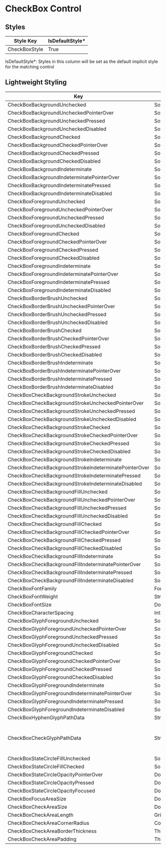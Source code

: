 # CheckBox Control
## Styles

Style Key|IsDefaultStyle*
-|-
CheckBoxStyle|True

IsDefaultStyle*: Styles in this column will be set as the default implicit style for the matching control

## Lightweight Styling

Key|Type|Value
-|-|-
CheckBoxBackgroundUnchecked|SolidColorBrush|SystemControlTransparentBrush
CheckBoxBackgroundUncheckedPointerOver|SolidColorBrush|SystemControlTransparentBrush
CheckBoxBackgroundUncheckedPressed|SolidColorBrush|SystemControlTransparentBrush
CheckBoxBackgroundUncheckedDisabled|SolidColorBrush|SystemControlTransparentBrush
CheckBoxBackgroundChecked|SolidColorBrush|SystemControlTransparentBrush
CheckBoxBackgroundCheckedPointerOver|SolidColorBrush|SystemControlTransparentBrush
CheckBoxBackgroundCheckedPressed|SolidColorBrush|SystemControlTransparentBrush
CheckBoxBackgroundCheckedDisabled|SolidColorBrush|SystemControlTransparentBrush
CheckBoxBackgroundIndeterminate|SolidColorBrush|SystemControlTransparentBrush
CheckBoxBackgroundIndeterminatePointerOver|SolidColorBrush|SystemControlTransparentBrush
CheckBoxBackgroundIndeterminatePressed|SolidColorBrush|SystemControlTransparentBrush
CheckBoxBackgroundIndeterminateDisabled|SolidColorBrush|SystemControlTransparentBrush
CheckBoxForegroundUnchecked|SolidColorBrush|OnSurfaceVariantBrush
CheckBoxForegroundUncheckedPointerOver|SolidColorBrush|OnSurfaceVariantBrush
CheckBoxForegroundUncheckedPressed|SolidColorBrush|OnSurfaceVariantBrush
CheckBoxForegroundUncheckedDisabled|SolidColorBrush|OnSurfaceLowBrush
CheckBoxForegroundChecked|SolidColorBrush|OnSurfaceVariantBrush
CheckBoxForegroundCheckedPointerOver|SolidColorBrush|OnSurfaceVariantBrush
CheckBoxForegroundCheckedPressed|SolidColorBrush|OnSurfaceVariantBrush
CheckBoxForegroundCheckedDisabled|SolidColorBrush|OnSurfaceLowBrush
CheckBoxForegroundIndeterminate|SolidColorBrush|OnSurfaceVariantBrush
CheckBoxForegroundIndeterminatePointerOver|SolidColorBrush|OnSurfaceVariantBrush
CheckBoxForegroundIndeterminatePressed|SolidColorBrush|OnSurfaceVariantBrush
CheckBoxForegroundIndeterminateDisabled|SolidColorBrush|OnSurfaceLowBrush
CheckBoxBorderBrushUnchecked|SolidColorBrush|SystemControlTransparentBrush
CheckBoxBorderBrushUncheckedPointerOver|SolidColorBrush|SystemControlTransparentBrush
CheckBoxBorderBrushUncheckedPressed|SolidColorBrush|SystemControlTransparentBrush
CheckBoxBorderBrushUncheckedDisabled|SolidColorBrush|SystemControlTransparentBrush
CheckBoxBorderBrushChecked|SolidColorBrush|SystemControlTransparentBrush
CheckBoxBorderBrushCheckedPointerOver|SolidColorBrush|SystemControlTransparentBrush
CheckBoxBorderBrushCheckedPressed|SolidColorBrush|SystemControlTransparentBrush
CheckBoxBorderBrushCheckedDisabled|SolidColorBrush|SystemControlTransparentBrush
CheckBoxBorderBrushIndeterminate|SolidColorBrush|SystemControlTransparentBrush
CheckBoxBorderBrushIndeterminatePointerOver|SolidColorBrush|SystemControlTransparentBrush
CheckBoxBorderBrushIndeterminatePressed|SolidColorBrush|SystemControlTransparentBrush
CheckBoxBorderBrushIndeterminateDisabled|SolidColorBrush|SystemControlTransparentBrush
CheckBoxCheckBackgroundStrokeUnchecked|SolidColorBrush|OnSurfaceVariantBrush
CheckBoxCheckBackgroundStrokeUncheckedPointerOver|SolidColorBrush|OnSurfaceBrush
CheckBoxCheckBackgroundStrokeUncheckedPressed|SolidColorBrush|OnSurfaceBrush
CheckBoxCheckBackgroundStrokeUncheckedDisabled|SolidColorBrush|OnSurfaceLowBrush
CheckBoxCheckBackgroundStrokeChecked|SolidColorBrush|PrimaryBrush
CheckBoxCheckBackgroundStrokeCheckedPointerOver|SolidColorBrush|PrimaryBrush
CheckBoxCheckBackgroundStrokeCheckedPressed|SolidColorBrush|PrimaryBrush
CheckBoxCheckBackgroundStrokeCheckedDisabled|SolidColorBrush|OnSurfaceLowBrush
CheckBoxCheckBackgroundStrokeIndeterminate|SolidColorBrush|PrimaryBrush
CheckBoxCheckBackgroundStrokeIndeterminatePointerOver|SolidColorBrush|PrimaryBrush
CheckBoxCheckBackgroundStrokeIndeterminatePressed|SolidColorBrush|PrimaryBrush
CheckBoxCheckBackgroundStrokeIndeterminateDisabled|SolidColorBrush|OnSurfaceLowBrush
CheckBoxCheckBackgroundFillUnchecked|SolidColorBrush|SystemControlTransparentBrush
CheckBoxCheckBackgroundFillUncheckedPointerOver|SolidColorBrush|SystemControlTransparentBrush
CheckBoxCheckBackgroundFillUncheckedPressed|SolidColorBrush|SystemControlTransparentBrush
CheckBoxCheckBackgroundFillUncheckedDisabled|SolidColorBrush|SystemControlTransparentBrush
CheckBoxCheckBackgroundFillChecked|SolidColorBrush|PrimaryBrush
CheckBoxCheckBackgroundFillCheckedPointerOver|SolidColorBrush|PrimaryBrush
CheckBoxCheckBackgroundFillCheckedPressed|SolidColorBrush|PrimaryBrush
CheckBoxCheckBackgroundFillCheckedDisabled|SolidColorBrush|OnSurfaceLowBrush
CheckBoxCheckBackgroundFillIndeterminate|SolidColorBrush|PrimaryBrush
CheckBoxCheckBackgroundFillIndeterminatePointerOver|SolidColorBrush|PrimaryBrush
CheckBoxCheckBackgroundFillIndeterminatePressed|SolidColorBrush|PrimaryBrush
CheckBoxCheckBackgroundFillIndeterminateDisabled|SolidColorBrush|OnSurfaceLowBrush
CheckBoxFontFamily|FontFamily|MaterialMediumFontFamily
CheckBoxFontWeight|String|BodySmallFontWeight
CheckBoxFontSize|Double|BodySmallFontSize
CheckBoxCharacterSpacing|Int32|BodySmallCharacterSpacing
CheckBoxGlyphForegroundUnchecked|SolidColorBrush|SystemControlTransparentBrush
CheckBoxGlyphForegroundUncheckedPointerOver|SolidColorBrush|SystemControlTransparentBrush
CheckBoxGlyphForegroundUncheckedPressed|SolidColorBrush|SystemControlTransparentBrush
CheckBoxGlyphForegroundUncheckedDisabled|SolidColorBrush|SystemControlTransparentBrush
CheckBoxGlyphForegroundChecked|SolidColorBrush|OnPrimaryBrush
CheckBoxGlyphForegroundCheckedPointerOver|SolidColorBrush|OnPrimaryBrush
CheckBoxGlyphForegroundCheckedPressed|SolidColorBrush|OnPrimaryBrush
CheckBoxGlyphForegroundCheckedDisabled|SolidColorBrush|OnPrimaryBrush
CheckBoxGlyphForegroundIndeterminate|SolidColorBrush|OnPrimaryBrush
CheckBoxGlyphForegroundIndeterminatePointerOver|SolidColorBrush|OnPrimaryBrush
CheckBoxGlyphForegroundIndeterminatePressed|SolidColorBrush|OnPrimaryBrush
CheckBoxGlyphForegroundIndeterminateDisabled|SolidColorBrush|OnPrimaryBrush
CheckBoxHyphenGlyphPathData|String|M0,0L32,0 32,5.3 0,5.3z
CheckBoxCheckGlyphPathData|String|M28.718018,0L32,3.2819897 10.666016,24.616999 0,13.951997 3.2810059,10.670007 10.666016,18.055033z
CheckBoxStateCircleFillUnchecked|SolidColorBrush|OnSurfaceBrush
CheckBoxStateCircleFillChecked|SolidColorBrush|PrimaryBrush
CheckBoxStateCircleOpacityPointerOver|Double|HoverOpacity
CheckBoxStateCircleOpacityPressed|Double|PressedOpacity
CheckBoxStateCircleOpacityFocused|Double|FocusedOpacity
CheckBoxFocusAreaSize|Double|40
CheckBoxCheckAreaSize|Double|18
CheckBoxCheckAreaLength|GridLength|40
CheckBoxCheckAreaCornerRadius|CornerRadius|2
CheckBoxCheckAreaBorderThickness|Thickness|2
CheckBoxCheckAreaPadding|Thickness|8,0,0,0